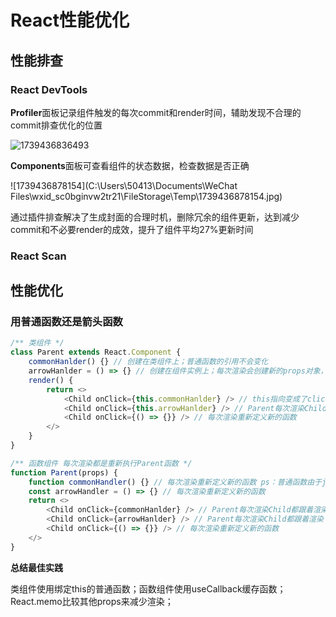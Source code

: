 # React性能优化

## 性能排查

### React DevTools

**Profiler**面板记录组件触发的每次commit和render时间，辅助发现不合理的commit排查优化的位置

![1739436836493](https://cdn.jsdelivr.net/gh/antonhu/picx-images-hosting/picGo/1739436836493.jpg)

**Components**面板可查看组件的状态数据，检查数据是否正确

![1739436878154](C:\Users\50413\Documents\WeChat Files\wxid_sc0bginvw2tr21\FileStorage\Temp\1739436878154.jpg)

通过插件排查解决了生成封面的合理时机，删除冗余的组件更新，达到减少commit和不必要render的成效，提升了组件平均27%更新时间

### React Scan



## 性能优化

### 用普通函数还是箭头函数

```JavaScript
/** 类组件 */
class Parent extends React.Component {
    commonHanlder() {} // 创建在类组件上；普通函数的引用不会变化
    arrowHanlder = () => {} // 创建在组件实例上；每次渲染会创建新的props对象，导致对箭头函数的引用会变化
    render() {
        return <>
            <Child onClick={this.commonHanlder} /> // this指向变成了click事件而不是类组件
            <Child onClick={this.arrowHanlder} /> // Parent每次渲染Child都跟着渲染
            <Child onClick={() => {}} /> // 每次渲染重新定义新的函数
        </>
    }
}

/** 函数组件 每次渲染都是重新执行Parent函数 */
function Parent(props) {
    function commonHandler() {} // 每次渲染重新定义新的函数 ps：普通函数由于js引擎的优化，创建与销毁的性能开销较小
    const arrowHandler = () => {} // 每次渲染重新定义新的函数
    return <>
        <Child onClick={commonHanlder} /> // Parent每次渲染Child都跟着渲染
        <Child onClick={arrowHanlder} /> // Parent每次渲染Child都跟着渲染
        <Child onClick={() => {}} /> // 每次渲染重新定义新的函数
    </>
}
```

**总结最佳实践**

类组件使用绑定this的普通函数；函数组件使用useCallback缓存函数；React.memo比较其他props来减少渲染；